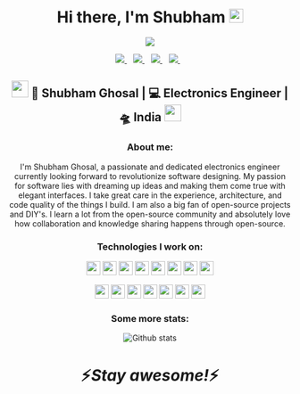 <div align="center">
   <h1>Hi there, I'm Shubham <img src="https://media.giphy.com/media/hvRJCLFzcasrR4ia7z/giphy.gif" width="25px"> </h1>
</div>

<div align="center">
   
![](https://komarev.com/ghpvc/?username=your-github-shubhamghosal&color=blue)
   
</div>

<p align='center'>
  <a href="https://www.linkedin.com/in/shubham-ghosal/">
    <img src="https://img.shields.io/badge/linkedin-%230077B5.svg?&style=for-the-badge&logo=linkedin&logoColor=white" />
  </a>&nbsp;&nbsp;
  <a href="https://www.instagram.com/electronically_energized/">
    <img src="https://img.shields.io/badge/instagram-%23E4405F.svg?&style=for-the-badge&logo=instagram&logoColor=white" />        
  </a>&nbsp;&nbsp;
     <a href="https://twitter.com/ShubhamGhoshal">
    <img src="https://img.shields.io/badge/Twitter-1DA1F2?style=for-the-badge&logo=twitter&logoColor=white" />        
  </a>&nbsp;&nbsp;
        <a href="https://www.hackerrank.com/shubhamghosal">
    <img src="https://img.shields.io/badge/-Hackerrank-2EC866?style=for-the-badge&logo=HackerRank&logoColor=white" />        
  </a>&nbsp;&nbsp;
</p>

<div align="center">
<h2><img src="https://media.giphy.com/media/WUlplcMpOCEmTGBtBW/giphy.gif" width="30"> 🙎 Shubham Ghosal | 💻 Electronics Engineer |	🛸 India <img src="https://media.giphy.com/media/WUlplcMpOCEmTGBtBW/giphy.gif" width="30"></h2>
</div>

<div align="center">
   <h3 align="center">About me:</h3>
I'm Shubham Ghosal, a passionate and dedicated electronics engineer currently looking forward to revolutionize software designing. My passion for software lies with dreaming up ideas and making them come true with elegant interfaces. I take great care in the experience, architecture, and code quality of the things I build. I am also a big fan of open-source projects and DIY's. I learn a lot from the open-source community and absolutely love how collaboration and knowledge sharing happens through open-source.
</div>

<div align="center">
   <h3>Technologies I work on:</h3>
   
<code><img height="25" src="https://img.shields.io/badge/C-00599C?style=for-the-badge&logo=c&logoColor=white"></code>
<code><img height="25" src="https://img.shields.io/badge/Java-ED8B00?style=for-the-badge&logo=java&logoColor=white"></code>
<code><img height="25" src="https://img.shields.io/badge/Python-3776AB?style=for-the-badge&logo=python&logoColor=white"></code>
<code><img height="25" src="https://img.shields.io/badge/OpenCV-27338e?style=for-the-badge&logo=OpenCV&logoColor=white"></code>
<code><img height="25" src="https://img.shields.io/badge/HTML5-E34F26?style=for-the-badge&logo=html5&logoColor=white"></code>
<code><img height="25" src="https://img.shields.io/badge/CSS3-1572B6?style=for-the-badge&logo=css3&logoColor=white"></code>
<code><img height="25" src="https://img.shields.io/badge/JavaScript-323330?style=for-the-badge&logo=javascript&logoColor=F7DF1E"></code>
<code><img height="25" src="https://img.shields.io/badge/jQuery-0769AD?style=for-the-badge&logo=jquery&logoColor=white"></code>
   </div>
<div align="center">
<code><img height="25" src="https://img.shields.io/badge/Bootstrap-563D7C?style=for-the-badge&logo=bootstrap&logoColor=white"></code>
<code><img height="25" src="https://img.shields.io/badge/React-20232A?style=for-the-badge&logo=react&logoColor=61DAFB"></code>
<code><img height="25" src="https://img.shields.io/badge/Redux-593D88?style=for-the-badge&logo=redux&logoColor=white"></code>
<code><img height="25" src="https://img.shields.io/badge/Node.js-43853D?style=for-the-badge&logo=node-dot-js&logoColor=white"></code>
<code><img height="25" src="https://img.shields.io/badge/Linux-FCC624?style=for-the-badge&logo=linux&logoColor=black"></code>
<code><img height="25" src="https://img.shields.io/badge/Arduino_IDE-00979D?style=for-the-badge&logo=arduino&logoColor=white"></code>
<code><img height="25" src="https://img.shields.io/badge/Spring-6DB33F?style=for-the-badge&logo=spring&logoColor=white"></code>
   
</div>
<div align="center">
   <h3>Some more stats:</h3>

![Github stats](https://github-readme-stats.vercel.app/api?username=shubhamghosal)    
</div>

<h1 align='center'>⚡️<i>Stay awesome!</i>⚡️</h1>
